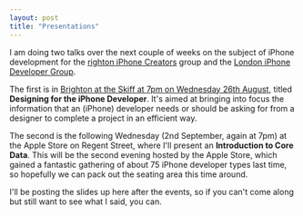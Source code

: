 ```yaml
---
layout: post
title: "Presentations"
---
```


I am doing two talks over the next couple of weeks on the subject of iPhone development for the [righton iPhone Creators](http://groups.google.com/group/brighton-iphone-creators) group and the [London iPhone Developer Group](http://www.linkedin.com/groups?gid=1798655).

The first is in [Brighton at the Skiff at 7pm on Wednesday 26th August](http://upcoming.yahoo.com/event/4228762/?ps=5), titled <strong>Designing for the iPhone Developer</strong>. It's aimed at bringing into focus the information that an (iPhone) developer needs or should be asking for from a designer to complete a project in an efficient way.

The second is the following Wednesday (2nd September, again at 7pm) at the Apple Store on Regent Street, where I'll present an <strong>Introduction to Core Data</strong>. This will be the second evening hosted by the Apple Store, which gained a fantastic gathering of about 75 iPhone developer types last time, so hopefully we can pack out the seating area this time around.

I'll be posting the slides up here after the events, so if you can't come along but still want to see what I said, you can.
